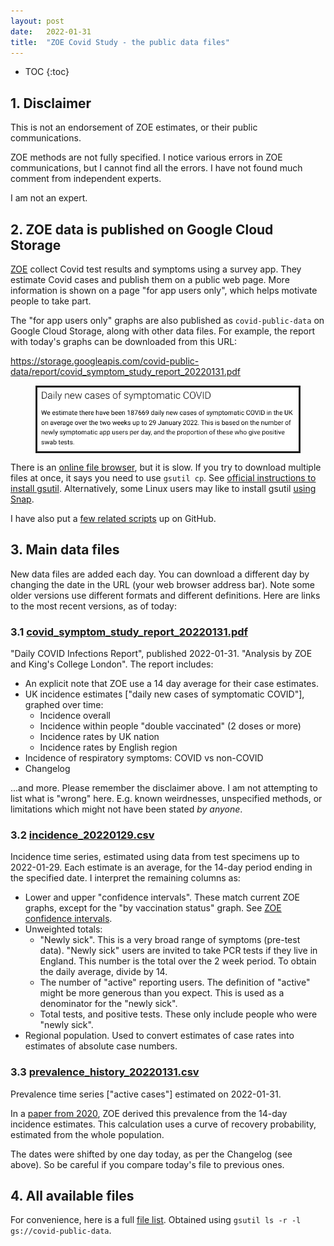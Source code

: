 ```yaml
---
layout: post
date:   2022-01-31
title:  "ZOE Covid Study - the public data files"
---
```


* TOC
{:toc}

## 1. Disclaimer

This is not an endorsement of ZOE estimates, or their public communications.

ZOE methods are not fully specified.  I notice various errors in ZOE communications, but I cannot find all the errors.  I have not found much comment from independent experts. 

I am not an expert.

## 2. ZOE data is published on Google Cloud Storage

[ZOE][COVID-symptom-study] collect Covid test results and symptoms using a survey app.  They estimate Covid cases and publish them on a public web page.  More information is shown on a page "for app users only", which helps motivate people to take part.

[COVID-symptom-study]: https://en.wikipedia.org/wiki/COVID_Symptom_Study

The "for app users only" graphs are also published as `covid-public-data` on Google Cloud Storage, along with other data files.  For example, the report with today's graphs can be downloaded from this URL:

<https://storage.googleapis.com/covid-public-data/report/covid_symptom_study_report_20220131.pdf>

<figure style="border: solid"><img src="/assets/for-post/2022-01-31-zoe-covid-study/covid_symptom_study_report.png" alt="We estimate there have been 187669 daily new cases of symptomatic COVID in the UK on average over the two weeks up to 29 January 2022. This is based on the number of newly symptomatic app users per day, and the proportion of these who give positive swab tests."></figure>

There is an [online file browser][GS-browser], but it is slow.  If you try to download multiple files at once, it says you need to use `gsutil cp`.  See [official instructions to install gsutil][gsutil-install]. Alternatively, some Linux users may like to install gsutil [using Snap][google-cloud-sdk-snap].

I have also put a [few related scripts][my-scripts] up on GitHub.

[GS-browser]: https://console.cloud.google.com/storage/browser/covid-public-data;tab=objects?prefix=&forceOnObjectsSortingFiltering=false
[gsutil-install]: https://cloud.google.com/storage/docs/gsutil_install
[google-cloud-sdk-snap]: https://snapcraft.io/google-cloud-sdk
[my-scripts]: https://github.com/sourcejedi/nova-covid

## 3. Main data files

New data files are added each day.  You can download a different day by changing the date in the URL (your web browser address bar).  Note some older versions use different formats and different definitions.  Here are links to the most recent versions, as of today:

### 3.1 [covid_symptom_study_report_20220131.pdf][covid_symptom_study_report_20220131]

[covid_symptom_study_report_20220131]: https://storage.googleapis.com/covid-public-data/report/covid_symptom_study_report_20220131.pdf

"Daily COVID Infections Report", published 2022-01-31. "Analysis by ZOE and King's College London". The report includes:

* An explicit note that ZOE use a 14 day average for their case estimates.
* UK incidence estimates \["daily new cases of symptomatic COVID"\], graphed over time:
  * Incidence overall
  * Incidence within people "double vaccinated" (2 doses or more)
  * Incidence rates by UK nation
  * Incidence rates by English region
* Incidence of respiratory symptoms: COVID vs non-COVID
* Changelog

...and more. Please remember the disclaimer above. I am not attempting to list what is "wrong" here. E.g. known weirdnesses, unspecified methods, or limitations which might not have been stated *by anyone*.

### 3.2 [incidence_20220129.csv][incidence_20220129]

[incidence_20220129]: https://storage.googleapis.com/covid-public-data/csv/incidence_20220129.csv

Incidence time series, estimated using data from test specimens up to 2022-01-29. Each estimate is an average, for the 14-day period ending in the specified date.  I interpret the remaining columns as:

* Lower and upper "confidence intervals". These match current ZOE graphs, except for the "by vaccination status" graph. See  [ZOE confidence intervals][ZOE-CI].
* Unweighted totals: 
  * "Newly sick". This is a very broad range of symptoms (pre-test data). "Newly sick" users are invited to take PCR tests if they live in England. This number is the total over the 2 week period. To obtain the daily average, divide by 14.
  * The number of "active" reporting users. The definition of "active" might be more generous than you expect. This is used as a denominator for the "newly sick".
  * Total tests, and positive tests. These only include people who were "newly sick".
* Regional population. Used to convert estimates of case rates into estimates of absolute case numbers.

[ZOE-CI]: /2022/02/27/zoe-covid-confidence-intervals.html

### 3.3 [prevalence_history_20220131.csv][prevalence_history_20220131]

[prevalence_history_20220131]: https://storage.googleapis.com/covid-public-data/csv/RevisedStats/prevalence_history_20220131.csv

Prevalence time series \["active cases"\] estimated on 2022-01-31.

In a [paper from 2020][ZOE-method-prevalence], ZOE derived this prevalence from the 14-day incidence estimates. This calculation uses a curve of recovery probability, estimated from the whole population.

The dates were shifted by one day today, as per the Changelog (see above). So be careful if you compare today's file to previous ones.

[ZOE-method-prevalence]: /2022/02/02/zoe-covid-study-part-2-methods.html

## 4. All available files

For convenience, here is a full [file list][gsutil-ls]. Obtained using `gsutil ls -r -l gs://covid-public-data`.

[gsutil-ls]: /assets/for-post/2022-01-31-zoe-covid-study/gsutil-ls-recursive.txt
